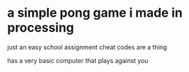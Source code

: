 # a simple pong game i made in processing

just an easy school assignment
cheat codes are a thing

has a very basic computer that plays against you

